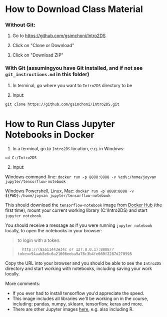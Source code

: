 # How to Download Class Material

### Without Git:

1. Go to https://github.com/gsimchoni/Intro2DS

2. Click on "Clone or Download"

3. Click on "Download ZIP"

### With Git (assumingyou have Git installed, and if not see `git_instructions.md` in this folder)

1. In terminal, go where you want to `Intro2DS` directory to be

2. Input:

`git clone https://github.com/gsimchoni/Intro2DS.git`

# How to Run Class Jupyter Notebooks in Docker

1. In a terminal, go to `Intro2DS` location, e.g. in Windows:

`cd C:/Intro2DS`

2. Input:

Windows command-line: `docker run -p 8888:8888 -v %cd%:/home/joyvan jupyter/tensorflow-notebook`

Windows Powershell, Linux, Mac: `docker run -p 8888:8888 -v  ${PWD}:/home/joyvan jupyter/tensorflow-notebook`

This should download the `tensorflow-notebook` image from [Docker Hub](https://hub.docker.com/) (the first time), mount your current working library (C:\Intro2DS) and start `jupyter notebook`.

You should receive a message as if you were running `jupyter notebook` locally, to open the notebooks in your browser:

> to login with a token:

>       http://(8aa11443e34c or 127.0.0.1):8888/?token=94aab8e6c6a21606eeba9a76c3b4fe660f2287d270598

Copy the URL into your browser and you should be able to see the `Intro2DS` directory and start working with notebooks, including saving your work locally.

More comments:

* If you ever had to install tensorflow you'd appreciate the speed.
* This image includes all libraries we'll be working on in the course, including: pandas, numpy, sklearn, tensorflow, keras and more.
* There are other Jupyter images [here](https://hub.docker.com/u/jupyter/), e.g. also including R.